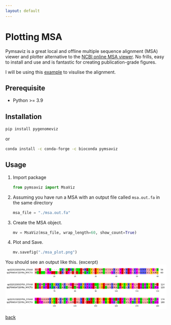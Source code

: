 ```yaml
---
layout: default
---
```


# Plotting MSA

Pymsaviz is a great local and offline multiple sequence alignment (MSA) viewer and plotter alternative to the [NCBI online MSA viewer](https://www.ncbi.nlm.nih.gov/projects/msaviewer/). No frills, easy to install and use and is fantastic for creating publication-grade figures.

I will be using this [example](../basics/msa.md) to visulise the alignment.

## Prerequisite 

* Python >= 3.9

## Installation

```sh
pip install pygenomeviz
```

or

```sh
conda install -c conda-forge -c bioconda pymsaviz
```

## Usage


1. Import package
    ```python
    from pymsaviz import MsaViz
    ```

2. Assuming you have run a MSA with an output file called `msa.out.fa` in the same directory
    ```python
    msa_file = "./msa.out.fa"
    ```

3. Create the MSA object.
    ```python
    mv = MsaViz(msa_file, wrap_length=60, show_count=True)
    ```

4. Plot and Save.
    ```python
    mv.savefig("./msa_plot.png")
    ```

You should see an output like this. (excerpt)
![MSA plot](../images/msa/msa_plot_head.png)

[back](../)